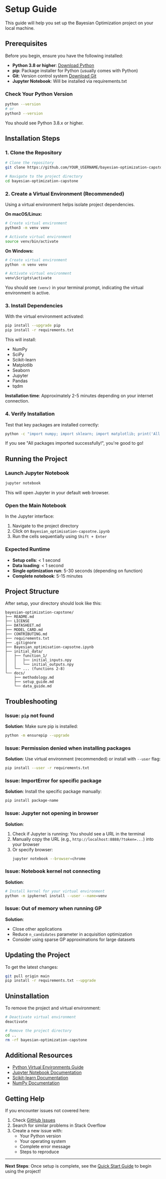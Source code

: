 # Setup Guide

This guide will help you set up the Bayesian Optimization project on your local machine.

## Prerequisites

Before you begin, ensure you have the following installed:

- **Python 3.8 or higher**: [Download Python](https://www.python.org/downloads/)
- **pip**: Package installer for Python (usually comes with Python)
- **Git**: Version control system [Download Git](https://git-scm.com/downloads)
- **Jupyter Notebook**: Will be installed via requirements.txt

### Check Your Python Version

```bash
python --version
# or
python3 --version
```

You should see Python 3.8.x or higher.

## Installation Steps

### 1. Clone the Repository

```bash
# Clone the repository
git clone https://github.com/YOUR_USERNAME/bayesian-optimization-capstone.git

# Navigate to the project directory
cd bayesian-optimization-capstone
```

### 2. Create a Virtual Environment (Recommended)

Using a virtual environment helps isolate project dependencies.

**On macOS/Linux:**
```bash
# Create virtual environment
python3 -m venv venv

# Activate virtual environment
source venv/bin/activate
```

**On Windows:**
```bash
# Create virtual environment
python -m venv venv

# Activate virtual environment
venv\Scripts\activate
```

You should see `(venv)` in your terminal prompt, indicating the virtual environment is active.

### 3. Install Dependencies

With the virtual environment activated:

```bash
pip install --upgrade pip
pip install -r requirements.txt
```

This will install:
- NumPy
- SciPy
- Scikit-learn
- Matplotlib
- Seaborn
- Jupyter
- Pandas
- tqdm

**Installation time**: Approximately 2-5 minutes depending on your internet connection.

### 4. Verify Installation

Test that key packages are installed correctly:

```bash
python -c "import numpy; import sklearn; import matplotlib; print('All packages imported successfully!')"
```

If you see "All packages imported successfully!", you're good to go!

## Running the Project

### Launch Jupyter Notebook

```bash
jupyter notebook
```

This will open Jupyter in your default web browser.

### Open the Main Notebook

In the Jupyter interface:
1. Navigate to the project directory
2. Click on `Bayesian_optimisation-capsotne.ipynb`
3. Run the cells sequentially using `Shift + Enter`

### Expected Runtime

- **Setup cells**: < 1 second
- **Data loading**: < 1 second
- **Single optimization run**: 5-30 seconds (depending on function)
- **Complete notebook**: 5-15 minutes

## Project Structure

After setup, your directory should look like this:

```
bayesian-optimization-capstone/
├── README.md
├── LICENSE
├── DATASHEET.md
├── MODEL_CARD.md
├── CONTRIBUTING.md
├── requirements.txt
├── .gitignore
├── Bayesian_optimisation-capsotne.ipynb
├── initial_data/
│   ├── function_1/
│   │   ├── initial_inputs.npy
│   │   └── initial_outputs.npy
│   └── ... (functions 2-8)
└── docs/
    ├── methodology.md
    ├── setup_guide.md
    └── data_guide.md
```

## Troubleshooting

### Issue: `pip` not found

**Solution**: Make sure pip is installed:
```bash
python -m ensurepip --upgrade
```

### Issue: Permission denied when installing packages

**Solution**: Use virtual environment (recommended) or install with `--user` flag:
```bash
pip install --user -r requirements.txt
```

### Issue: ImportError for specific package

**Solution**: Install the specific package manually:
```bash
pip install package-name
```

### Issue: Jupyter not opening in browser

**Solution**: 
1. Check if Jupyter is running: You should see a URL in the terminal
2. Manually copy the URL (e.g., `http://localhost:8888/?token=...`) into your browser
3. Or specify browser:
   ```bash
   jupyter notebook --browser=chrome
   ```

### Issue: Notebook kernel not connecting

**Solution**:
```bash
# Install kernel for your virtual environment
python -m ipykernel install --user --name=venv
```

### Issue: Out of memory when running GP

**Solution**: 
- Close other applications
- Reduce `n_candidates` parameter in acquisition optimization
- Consider using sparse GP approximations for large datasets

## Updating the Project

To get the latest changes:

```bash
git pull origin main
pip install -r requirements.txt --upgrade
```

## Uninstallation

To remove the project and virtual environment:

```bash
# Deactivate virtual environment
deactivate

# Remove the project directory
cd ..
rm -rf bayesian-optimization-capstone
```

## Additional Resources

- [Python Virtual Environments Guide](https://docs.python.org/3/tutorial/venv.html)
- [Jupyter Notebook Documentation](https://jupyter-notebook.readthedocs.io/)
- [Scikit-learn Documentation](https://scikit-learn.org/stable/documentation.html)
- [NumPy Documentation](https://numpy.org/doc/)

## Getting Help

If you encounter issues not covered here:

1. Check [GitHub Issues](https://github.com/YOUR_USERNAME/bayesian-optimization-capstone/issues)
2. Search for similar problems in Stack Overflow
3. Create a new issue with:
   - Your Python version
   - Your operating system
   - Complete error message
   - Steps to reproduce

---

**Next Steps**: Once setup is complete, see the [Quick Start Guide](quick_start.md) to begin using the project!

